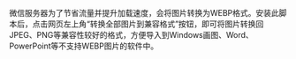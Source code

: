 微信服务器为了节省流量并提升加载速度，会将图片转换为WEBP格式。安装此脚本后，点击网页左上角“转换全部图片到兼容格式”按钮，即可将图片转换回JPEG、PNG等兼容性较好的格式，方便导入到Windows画图、Word、PowerPoint等不支持WEBP图片的软件中。
